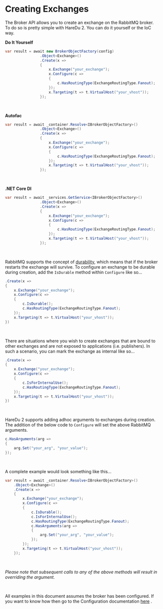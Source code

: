 # Creating Exchanges

The Broker API allows you to create an exchange on the RabbitMQ broker. To do so is pretty simple with HareDu 2. You can do it yourself or the IoC way.

**Do It Yourself**

```csharp
var result = await new BrokerObjectFactory(config)
                .Object<Exchange>()
                .Create(x =>
                {
                    x.Exchange("your_exchange");
                    x.Configure(c =>
                    {
                        c.HasRoutingType(ExchangeRoutingType.Fanout);
                    });
                    x.Targeting(t => t.VirtualHost("your_vhost"));
                });
```
<br>

**Autofac**

```csharp
var result = await _container.Resolve<IBrokerObjectFactory>()
                .Object<Exchange>()
                .Create(x =>
                {
                    x.Exchange("your_exchange");
                    x.Configure(c =>
                    {
                        c.HasRoutingType(ExchangeRoutingType.Fanout);
                    });
                    x.Targeting(t => t.VirtualHost("your_vhost"));
                });
```
<br>

**.NET Core DI**

```csharp
var result = await _services.GetService<IBrokerObjectFactory>()
                .Object<Exchange>()
                .Create(x =>
                {
                    x.Exchange("your_exchange");
                    x.Configure(c =>
                    {
                        c.HasRoutingType(ExchangeRoutingType.Fanout);
                    });
                    x.Targeting(t => t.VirtualHost("your_vhost"));
                });
```
<br>

RabbitMQ supports the concept of [durability](https://www.rabbitmq.com/tutorials/amqp-concepts.html#exchanges), which means that if the broker restarts the exchange will survive. To configure an exchange to be durable during creation, add the ```IsDurable``` method within ```Configure``` like so...

```csharp
.Create(x =>
{
    x.Exchange("your_exchange");
    x.Configure(c =>
    {
        c.IsDurable();
        c.HasRoutingType(ExchangeRoutingType.Fanout);
    });
    x.Targeting(t => t.VirtualHost("your_vhost"));
})
```
<br>

There are situations where you wish to create exchanges that are bound to other exchanges and are not exposed to applications (i.e. publishers). In such a scenario, you can mark the exchange as internal like so...
```csharp
.Create(x =>
{
    x.Exchange("your_exchange");
    x.Configure(c =>
    {
        c.IsForInternalUse();
        c.HasRoutingType(ExchangeRoutingType.Fanout);
    });
    x.Targeting(t => t.VirtualHost("your_vhost"));
})
```
<br>

HareDu 2 supports adding adhoc arguments to exchanges during creation. The addition of the below code to ```Configure``` will set the above RabbitMQ arguments.

```csharp
c.HasArguments(arg =>
{
    arg.Set("your_arg", "your_value");
});
```
<br>

A complete example would look something like this...

```csharp
var result = await _container.Resolve<IBrokerObjectFactory>()
    .Object<Exchange>()
    .Create(x =>
    {
        x.Exchange("your_exchange");
        x.Configure(c =>
        {
            c.IsDurable();
            c.IsForInternalUse();
            c.HasRoutingType(ExchangeRoutingType.Fanout);
            c.HasArguments(arg =>
            {
                arg.Set("your_arg", "your_value");
            });
        });
        x.Targeting(t => t.VirtualHost("your_vhost"));
    });
```

<br>


*Please note that subsequent calls to any of the above methods will result in overriding the argument.*

<br>

All examples in this document assumes the broker has been configured. If you want to know how then go to the Configuration documentation [here](https://github.com/ahives/HareDu2/blob/master/docs/configuration.md) .

